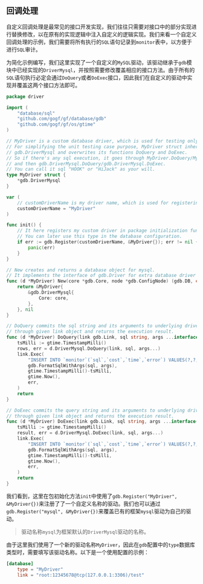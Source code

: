 
## 回调处理

自定义回调处理是最常见的接口开发实现，我们往往只需要对接口中的部分实现进行替换修改，以在原有的实现逻辑中注入自定义的逻辑实现。我们来看一个自定义回调处理的示例，我们需要将所有执行的`SQL`语句记录到`monitor`表中，以方便于进行`SQL`审计。

为简化示例编写，我们这里实现了一个自定义的`MySQL`驱动，该驱动继承于`gdb`模块中已经实现的`DriverMysql`，并按照需要修改覆盖相应的接口方法。由于所有的`SQL`语句执行必定会通过`DoQuery`或者`DoExec`接口，因此我们在自定义的驱动中实现并覆盖这两个接口方法即可。

```go
package driver

import (
	"database/sql"
	"github.com/gogf/gf/database/gdb"
	"github.com/gogf/gf/os/gtime"
)

// MyDriver is a custom database driver, which is used for testing only.
// For simplifying the unit testing case purpose, MyDriver struct inherits the mysql driver
// gdb.DriverMysql and overwrites its functions DoQuery and DoExec.
// So if there's any sql execution, it goes through MyDriver.DoQuery/MyDriver.DoExec firstly
// and then gdb.DriverMysql.DoQuery/gdb.DriverMysql.DoExec.
// You can call it sql "HOOK" or "HiJack" as your will.
type MyDriver struct {
	*gdb.DriverMysql
}

var (
	// customDriverName is my driver name, which is used for registering.
	customDriverName = "MyDriver"
)

func init() {
	// It here registers my custom driver in package initialization function "init".
	// You can later use this type in the database configuration.
	if err := gdb.Register(customDriverName, &MyDriver{}); err != nil {
		panic(err)
	}
}

// New creates and returns a database object for mysql.
// It implements the interface of gdb.Driver for extra database driver installation.
func (d *MyDriver) New(core *gdb.Core, node *gdb.ConfigNode) (gdb.DB, error) {
	return &MyDriver{
		&gdb.DriverMysql{
			Core: core,
		},
	}, nil
}

// DoQuery commits the sql string and its arguments to underlying driver
// through given link object and returns the execution result.
func (d *MyDriver) DoQuery(link gdb.Link, sql string, args ...interface{}) (rows *sql.Rows, err error) {
	tsMilli := gtime.TimestampMilli()
	rows, err = d.DriverMysql.DoQuery(link, sql, args...)
	link.Exec(
		"INSERT INTO `monitor`(`sql`,`cost`,`time`,`error`) VALUES(?,?,?,?)",
		gdb.FormatSqlWithArgs(sql, args),
		gtime.TimestampMilli()-tsMilli,
		gtime.Now(),
		err,
	)
	return
}

// DoExec commits the query string and its arguments to underlying driver
// through given link object and returns the execution result.
func (d *MyDriver) DoExec(link gdb.Link, sql string, args ...interface{}) (result sql.Result, err error) {
	tsMilli := gtime.TimestampMilli()
	result, err = d.DriverMysql.DoExec(link, sql, args...)
	link.Exec(
		"INSERT INTO `monitor`(`sql`,`cost`,`time`,`error`) VALUES(?,?,?,?)",
		gdb.FormatSqlWithArgs(sql, args),
		gtime.TimestampMilli()-tsMilli,
		gtime.Now(),
		err,
	)
	return
}
```
我们看到，这里在包初始化方法`init`中使用了`gdb.Register("MyDriver", &MyDriver{})`来注册了了一个自定义名称的驱动。我们也可以通过`gdb.Register("mysql", &MyDriver{})`来覆盖已有的框架`mysql`驱动为自己的驱动。

> 驱动名称`mysql`为框架默认的`DriverMysql`驱动的名称。

由于这里我们使用了一个新的驱动名称`MyDriver`，因此在`gdb`配置中的`type`数据库类型时，需要填写该驱动名称。以下是一个使用配置的示例：
```toml
[database]
	type = "MyDriver"
	link = "root:12345678@tcp(127.0.0.1:3306)/test"
```
















